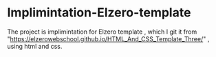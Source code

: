 # Implimintation-Elzero-template
The project is implimintation for Elzero template , which I git it from "https://elzerowebschool.github.io/HTML_And_CSS_Template_Three/" , using html and css.
